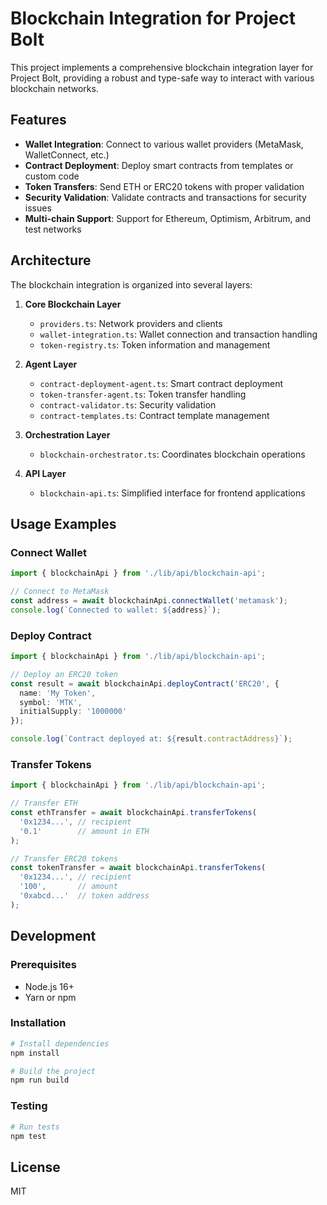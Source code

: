 # Blockchain Integration for Project Bolt

This project implements a comprehensive blockchain integration layer for Project Bolt, providing a robust and type-safe way to interact with various blockchain networks.

## Features

- **Wallet Integration**: Connect to various wallet providers (MetaMask, WalletConnect, etc.)
- **Contract Deployment**: Deploy smart contracts from templates or custom code
- **Token Transfers**: Send ETH or ERC20 tokens with proper validation
- **Security Validation**: Validate contracts and transactions for security issues
- **Multi-chain Support**: Support for Ethereum, Optimism, Arbitrum, and test networks

## Architecture

The blockchain integration is organized into several layers:

1. **Core Blockchain Layer**
   - `providers.ts`: Network providers and clients
   - `wallet-integration.ts`: Wallet connection and transaction handling
   - `token-registry.ts`: Token information and management

2. **Agent Layer**
   - `contract-deployment-agent.ts`: Smart contract deployment
   - `token-transfer-agent.ts`: Token transfer handling
   - `contract-validator.ts`: Security validation
   - `contract-templates.ts`: Contract template management

3. **Orchestration Layer**
   - `blockchain-orchestrator.ts`: Coordinates blockchain operations

4. **API Layer**
   - `blockchain-api.ts`: Simplified interface for frontend applications

## Usage Examples

### Connect Wallet

```typescript
import { blockchainApi } from './lib/api/blockchain-api';

// Connect to MetaMask
const address = await blockchainApi.connectWallet('metamask');
console.log(`Connected to wallet: ${address}`);
```

### Deploy Contract

```typescript
import { blockchainApi } from './lib/api/blockchain-api';

// Deploy an ERC20 token
const result = await blockchainApi.deployContract('ERC20', {
  name: 'My Token',
  symbol: 'MTK',
  initialSupply: '1000000'
});

console.log(`Contract deployed at: ${result.contractAddress}`);
```

### Transfer Tokens

```typescript
import { blockchainApi } from './lib/api/blockchain-api';

// Transfer ETH
const ethTransfer = await blockchainApi.transferTokens(
  '0x1234...', // recipient
  '0.1'        // amount in ETH
);

// Transfer ERC20 tokens
const tokenTransfer = await blockchainApi.transferTokens(
  '0x1234...', // recipient
  '100',       // amount
  '0xabcd...'  // token address
);
```

## Development

### Prerequisites

- Node.js 16+
- Yarn or npm

### Installation

```bash
# Install dependencies
npm install

# Build the project
npm run build
```

### Testing

```bash
# Run tests
npm test
```

## License

MIT 